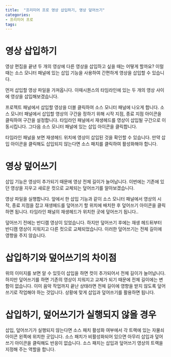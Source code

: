 ```yaml
---
title:  "프리미어 프로 영상 삽입하기, 영상 덮어쓰기"
categories: 
- 프리미어 프로
tags:
---
```

# 영상 삽입하기
영상 편집을 끝낸 두 개의 영상에 다른 영상을 삽입하고 싶을 때는 어떻게 할까요? 이럴 때는 소스 모니터 패널에 있는 삽입 기능을 사용하여 간편하게 영상을 삽입할 수 있습니다.



먼저 삽입할 영상 파일을 가져옵니다. 이때시퀀스의 타임라인에 있는 두 개의 영상 사이에 영상을 삽입해보겠습니다.






프로젝트 패널에서 삽입할 영상을 더블 클릭하여 소스 모니터 패널에 나오게 합니다. 소스 모니터 패널에서 삽입할 영상의 구간을 정하기 위해 시작 지점, 종료 지점 아이콘을 클릭하여 구간을 설정합니다. 타임라인 패널에서 재생헤드를 영상이 삽입될 구간으로 이동시킵니다. 그다음 소스 모니터 패널에 있는 삽입 아이콘을 클릭합니다.







타임라인 패널을 보면 재생헤드 위치에 영상이 삽입된 것을 확인할 수 있습니다. 만약 삽입 아이콘을 클릭해도 삽입되지 않는다면 소스 패치를 클릭하여 활성화해야 합니다.




# 영상 덮어쓰기
삽입 기능은 영상이 추가되기 때문에 영상 전체 길이가 늘어납니다. 이번에는 기존에 있던 영상을 지우고 새로운 컷으로 교체되는 덮어쓰기를 알아보겠습니다.



영상 파일을 실행합니다. 앞에서 한 삽입 기능과 같이 소스 모니터 패널에서 영상의 시작, 종료 지점을 잡고 재생헤드를 덮어쓰기 할 위치에 배치한 후 덮어쓰기 아이콘을 클릭하면 됩니다. 타임라인 패널의 재생헤드가 위치한 곳에 덮어쓰기 됩니다..






덮어쓰기 전에는 반디캠 영상이 있었습니다. 하지만 덮어쓰기 후에는 재생 헤드뒤부터 반디캠 영상이 지워지고 다른 컷으로 교체되었습니다. 이러한 덮어쓰기는 전체 길이에 영향을 주지 않습니다.




# 삽입하기와 덮어쓰기의 차이점
위의 이미지를 보면 알 수 있듯이 삽입을 하면 컷이 추가되어서 전체 길이가 늘어납니다. 하지만 덮어쓰기를 하면 기존의 영상이 지워지고 교체가 되기 때문에 전체 길이에는 변함이 없습니다. 이미 음악 작업까지 끝난 상태라면 전체 길이에 영향을 받지 않도록 덮어쓰기로 작업해야 하는 것입니다. 상황에 맞게 삽입과 덮어쓰기를 활용하면 됩니다.



# 삽입하기, 덮어쓰기가 실행되지 않을 경우
삽입, 덮어쓰기가 실행되지 않는다면 소스 패치 활성화 여부에서 각 트랙에 있는 자물쇠 아이콘 왼쪽에 위치한 곳입니다. 소스 패치가 비활성화되어 있으면 아무리 삽입과 덮어쓰기 아이콘을 클릭해도 반응이 없습니다. 소스 패치는 삽입과 덮어쓰기 영상의 트랙을 지정해 주는 역할을 합니다.






 
 




	
	
	
	
	
